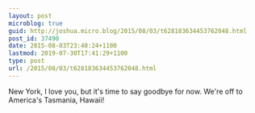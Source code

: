 ```yaml
---
layout: post
microblog: true
guid: http://joshua.micro.blog/2015/08/03/t628183634453762048.html
post_id: 37490
date: 2015-08-03T23:40:24+1100
lastmod: 2019-07-30T17:41:29+1100
type: post
url: /2015/08/03/t628183634453762048.html
---
```

New York, I love you, but it's time to say goodbye for now. We're off to America's Tasmania, Hawaii!
